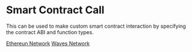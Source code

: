# Smart Contract Call

This can be used to make custom smart contract interaction by specifying the contract ABI and function types.

[Ethereun Network](./ethereum-network.md)
[Waves Network](./waves-network.md)
